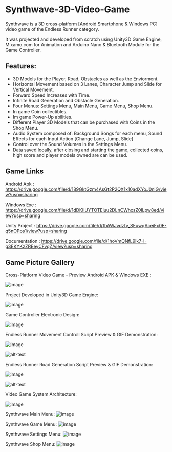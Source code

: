 # Synthwave-3D-Video-Game

Synthwave is a 3D cross-platform [Android Smartphone & Windows PC] video game of the Endless Runner category.

It was projected and developed from scratch using Unity3D Game Engine, Mixamo.com for Animation and Arduino Nano & Bluetooth Module for the Game Controller.

## Features:

- 3D Models for the Player, Road, Obstacles as well as the Enviorment.
- Horizontal Movement based on 3 Lanes, Character Jump and Slide for Vertical Movement.
- Forward Speed Increases with Time. 
- Infinite Road Generation and Obstacle Generation.
- Four Menus: Settings Menu, Main Menu, Game Menu, Shop Menu.
- In game Coin collectibles.
- Im game Power-Up abilities.
- Different Player 3D Models that can be purchased with Coins in the Shop Menu.
- Audio System composed of: Background Songs for each menu, Sound Effects for each Input Action [Change Lane, Jump, Slide]
- Control over the Sound Volumes in the Settings Menu.
- Data saved locally, after closing and starting the game, collected coins, high score and player models owned are can be used.


## Game Links
Android Apk     : https://drive.google.com/file/d/189GktGzm4AsGt2P2QX1x10adXYoJ0nlG/view?usp=sharing

Windows Exe     : https://drive.google.com/file/d/1dDKIiUYTOTEiuu2DLnCWhxsZ0lLpw8ed/view?usp=sharing

Unity Project   : https://drive.google.com/file/d/1bAWJvdzfy_SEuwqAceiFx0E-q5nOPps1/view?usp=sharing

Documentation   : https://drive.google.com/file/d/1hoVmQNfL9lk7-I-g3EKYKzZREeyCFyqZ/view?usp=sharing

## Game Picture Gallery

Cross-Platform Video Game - Preview Android APK & Windows EXE : 

![image](https://user-images.githubusercontent.com/72070804/191822211-23339659-cc98-438a-9654-edf8bf432b91.png)

Project Developed in Unity3D Game Engine:

![image](https://user-images.githubusercontent.com/72070804/191822739-bb2b01a8-63f3-41fb-a7c4-c844f95c15a5.png)

Game Controller Electronic Design:

![image](https://user-images.githubusercontent.com/72070804/191822886-cc0bec3b-4e6d-42b7-8f00-9c0619548990.png)

Endless Runner Movement Controll Script Preview & GIF Demonstration:

![image](https://user-images.githubusercontent.com/72070804/191823321-8c15a137-caa6-4be6-8412-576d05aabaef.png)

![alt-text](https://github.com/BogdanSfrangeu/Synthwave-3D-Video-Game/blob/ee06d90b2af1158919f06b10774a77dcfe1d8930/GIFs/Movement_Controll.gif)

Endless Runner Road Generation Script Preview & GIF Demonstration:

![image](https://user-images.githubusercontent.com/72070804/191826930-ede6d58a-28a4-49e0-b479-aabdd276239a.png)

![alt-text](https://github.com/BogdanSfrangeu/Synthwave-3D-Video-Game/blob/ee06d90b2af1158919f06b10774a77dcfe1d8930/GIFs/Road_Generation.gif)

Video Game System Architecture: 

![image](https://user-images.githubusercontent.com/72070804/191827241-a8469d17-c51b-44d6-875c-836f05b75527.png)

Synthwave Main Menu:
![image](https://user-images.githubusercontent.com/72070804/191827866-7b2695e7-a493-4d80-b4f9-8e7be1eea1f7.png)

Synthwave Game Menu:
![image](https://user-images.githubusercontent.com/72070804/191827904-43c52cff-dd6f-4811-986e-1749c54da9c4.png)


Synthwave Settings Menu:
![image](https://user-images.githubusercontent.com/72070804/191827937-5989e61f-1066-417e-a1f6-d5222dd32a5c.png)

Synthwave Shop Menu:
![image](https://user-images.githubusercontent.com/72070804/191827974-ca1ffbdd-9a75-4eac-9b49-15bff777b978.png)

